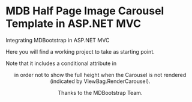 # MDB Half Page Image Carousel Template in ASP.NET MVC

Integrating MDBootstrap in ASP.NET MVC

Here you will find a working project to take as starting point.

Note that it includes a conditional attribute in <header> in order not to show the full height when the Carousel is not rendered (indicated by ViewBag.RenderCarousel).

Thanks to the MDBootstrap Team.